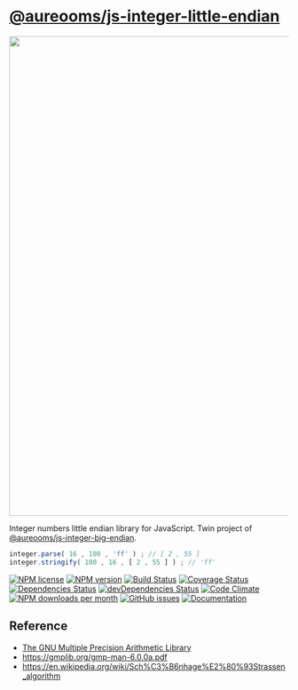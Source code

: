[@aureooms/js-integer-little-endian](https://aureooms.github.io/js-integer-little-endian)
==

<img src="https://upload.wikimedia.org/wikipedia/commons/e/ed/Little-Endian.svg" width="864">

Integer numbers little endian library for JavaScript.
Twin project of [@aureooms/js-integer-big-endian](https://github.com/aureooms/js-integer-big-endian).

```js
integer.parse( 16 , 100 , 'ff' ) ; // [ 2 , 55 ]
integer.stringify( 100 , 16 , [ 2 , 55 ] ) ; // 'ff'
```

[![NPM license](http://img.shields.io/npm/l/aureooms-js-integer-little-endian.svg?style=flat)](https://raw.githubusercontent.com/aureooms/js-integer-little-endian/master/LICENSE)
[![NPM version](http://img.shields.io/npm/v/aureooms-js-integer-little-endian.svg?style=flat)](https://www.npmjs.org/package/aureooms-js-integer-little-endian)
[![Build Status](http://img.shields.io/travis/aureooms/js-integer-little-endian.svg?style=flat)](https://travis-ci.org/aureooms/js-integer-little-endian)
[![Coverage Status](http://img.shields.io/coveralls/aureooms/js-integer-little-endian.svg?style=flat)](https://coveralls.io/r/aureooms/js-integer-little-endian)
[![Dependencies Status](http://img.shields.io/david/aureooms/js-integer-little-endian.svg?style=flat)](https://david-dm.org/aureooms/js-integer-little-endian#info=dependencies)
[![devDependencies Status](http://img.shields.io/david/dev/aureooms/js-integer-little-endian.svg?style=flat)](https://david-dm.org/aureooms/js-integer-little-endian#info=devDependencies)
[![Code Climate](http://img.shields.io/codeclimate/github/aureooms/js-integer-little-endian.svg?style=flat)](https://codeclimate.com/github/aureooms/js-integer-little-endian)
[![NPM downloads per month](http://img.shields.io/npm/dm/aureooms-js-integer-little-endian.svg?style=flat)](https://www.npmjs.org/package/aureooms-js-integer-little-endian)
[![GitHub issues](http://img.shields.io/github/issues/aureooms/js-integer-little-endian.svg?style=flat)](https://github.com/aureooms/js-integer-little-endian/issues)
[![Documentation](https://aureooms.github.io/js-integer-little-endian/badge.svg)](https://aureooms.github.io/js-integer-little-endian/source.html)


## Reference

 - [The GNU Multiple Precision Arithmetic Library](https://gmplib.org/)
 - https://gmplib.org/gmp-man-6.0.0a.pdf
 - https://en.wikipedia.org/wiki/Sch%C3%B6nhage%E2%80%93Strassen_algorithm
